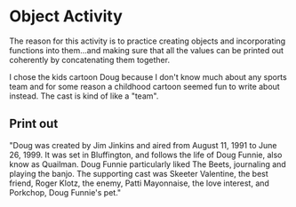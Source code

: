 # Object Activity
The reason for this activity is to practice creating objects and incorporating functions into them...and making sure that all the values can be printed out coherently by concatenating them together.

I chose the kids cartoon Doug because I don't know much about any sports team and for some reason a childhood cartoon seemed fun to write about instead. The cast is kind of like a "team".

## Print out
"Doug was created by Jim Jinkins and aired from August 11, 1991 to June 26, 1999. It was set in Bluffington, and follows the life of Doug Funnie, also know as Quailman. Doug Funnie particularly liked The Beets, journaling and playing the banjo. The supporting cast was Skeeter Valentine, the best friend, Roger Klotz, the enemy, Patti Mayonnaise, the love interest, and Porkchop, Doug Funnie's pet."
